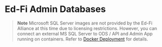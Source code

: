 # Ed-Fi Admin Databases

> **Note**
> Microsoft SQL Server images are not provided by the Ed-Fi Alliance at this
> time due to licensing restrictions. However, you can connect an external MS
> SQL Server to ODS / API and Admin App running on containers. Refer to [Docker
> Deployment](https://techdocs.ed-fi.org/x/EIeIBg) for details.
